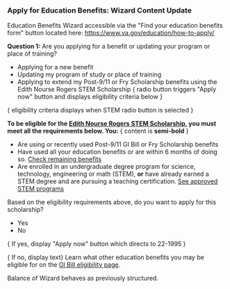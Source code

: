 ### Apply for Education Benefits: Wizard Content Update ###

Education Benefits Wizard accessible via the "Find your education benefits form" button located here: https://www.va.gov/education/how-to-apply/


**Question 1:** Are you applying for a benefit or updating your program or place of training?
* Applying for a new benefit	
* Updating my program of study or place of training
* Applying to extend my Post-9/11 or Fry Scholarship benefits using the Edith Nourse Rogers STEM Scholarship { radio button triggers "Apply now" button and displays eligibility criteria below }

{ eligibility criteria displays when STEM radio button is selected }

**To be eligible for the [Edith Nourse Rogers STEM Scholarship](https://benefits.va.gov/gibill/fgib/stem.asp), you must meet all the requirements below. You:** { content is **semi-bold** }   
* Are using or recently used Post-9/11 GI Bill or Fry Scholarship benefits
* Have used all your education benefits or are within 6 months of doing so. [Check remaining benefits](https://www.va.gov/education/gi-bill/post-9-11/ch-33-benefit/)  
* Are enrolled in an undergraduate degree program for science, technology, engineering or math (STEM), **or** have already earned a STEM degree and are pursuing a teaching certification. [See approved STEM programs](https://benefits.va.gov/gibill/docs/fgib/STEM_Program_List.pdf)  


Based on the eligibility requirements above, do you want to apply for this scholarship? 

*	Yes    
*	No   

{ If yes, display "Apply now" button which directs to 22-1995 }

{ If no, display text} Learn what other education benefits you may be eligible for on the [GI Bill eligibility page]( https://www.va.gov/education/eligibility/).

Balance of Wizard behaves as previously structured. 


